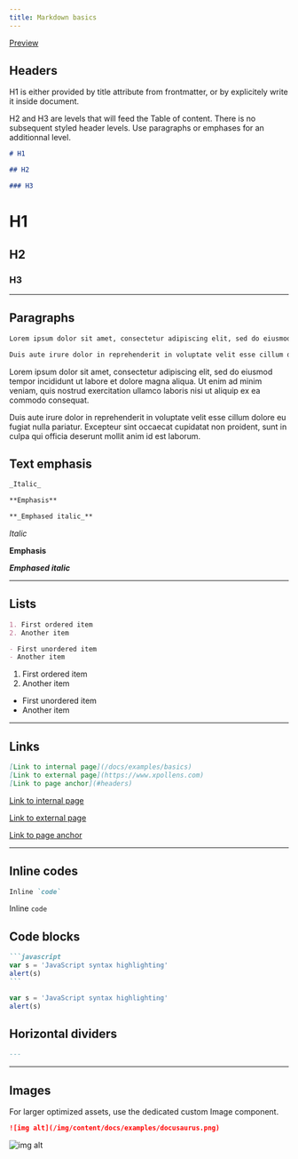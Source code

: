 ```yaml
---
title: Markdown basics
---
```


[Preview](https://develop--s-money-documentation-site.netlify.app/docs/examples/basics)

## Headers

H1 is either provided by title attribute from frontmatter, or by explicitely write it inside document.

H2 and H3 are levels that will feed the Table of content. There is no subsequent styled header levels. Use paragraphs or emphases for an additionnal level.

```markdown
# H1

## H2

### H3
```

# H1

## H2

### H3

---

## Paragraphs

```markdown
Lorem ipsum dolor sit amet, consectetur adipiscing elit, sed do eiusmod tempor incididunt ut labore et dolore magna aliqua. Ut enim ad minim veniam, quis nostrud exercitation ullamco laboris nisi ut aliquip ex ea commodo consequat.

Duis aute irure dolor in reprehenderit in voluptate velit esse cillum dolore eu fugiat nulla pariatur. Excepteur sint occaecat cupidatat non proident, sunt in culpa qui officia deserunt mollit anim id est laborum.
```

Lorem ipsum dolor sit amet, consectetur adipiscing elit, sed do eiusmod tempor incididunt ut labore et dolore magna aliqua. Ut enim ad minim veniam, quis nostrud exercitation ullamco laboris nisi ut aliquip ex ea commodo consequat.

Duis aute irure dolor in reprehenderit in voluptate velit esse cillum dolore eu fugiat nulla pariatur. Excepteur sint occaecat cupidatat non proident, sunt in culpa qui officia deserunt mollit anim id est laborum.

## Text emphasis

```markdown
_Italic_

**Emphasis**

**_Emphased italic_**
```

_Italic_

**Emphasis**

**_Emphased italic_**

---

## Lists

```markdown
1. First ordered item
2. Another item

- First unordered item
- Another item
```

1. First ordered item
2. Another item

- First unordered item
- Another item

---

## Links

```markdown
[Link to internal page](/docs/examples/basics)
[Link to external page](https://www.xpollens.com)
[Link to page anchor](#headers)
```

[Link to internal page](/docs/examples/basics)

[Link to external page](https://www.xpollens.com)

[Link to page anchor](#headers)

---

## Inline codes

```markdown
Inline `code`
```

Inline `code`

## Code blocks

````markdown
```javascript
var s = 'JavaScript syntax highlighting'
alert(s)
```
````

```javascript
var s = 'JavaScript syntax highlighting'
alert(s)
```

## Horizontal dividers

```markdown
---
```

---

## Images

For larger optimized assets, use the dedicated custom Image component.

```markdown
![img alt](/img/content/docs/examples/docusaurus.png)
```

![img alt](/img/content/docs/examples/docusaurus.png)
